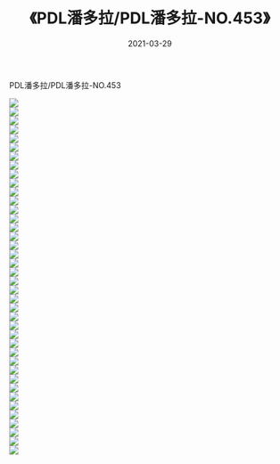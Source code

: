﻿---
layout: post
title:  《PDL潘多拉/PDL潘多拉-NO.453》
date:   2021-03-29
img: http://img.660000.xyz/Sharelink/网络美图/2021/PDL潘多拉/PDL潘多拉-NO.453/000.jpg
categories: [美女, 清纯, 唯美]
---

PDL潘多拉/PDL潘多拉-NO.453

 ![](http://img.660000.xyz/Sharelink/网络美图/2021/PDL潘多拉/PDL潘多拉-NO.453/001.jpg) <br>![](http://img.660000.xyz/Sharelink/网络美图/2021/PDL潘多拉/PDL潘多拉-NO.453/002.jpg) <br>![](http://img.660000.xyz/Sharelink/网络美图/2021/PDL潘多拉/PDL潘多拉-NO.453/003.jpg) <br>![](http://img.660000.xyz/Sharelink/网络美图/2021/PDL潘多拉/PDL潘多拉-NO.453/004.jpg) <br>![](http://img.660000.xyz/Sharelink/网络美图/2021/PDL潘多拉/PDL潘多拉-NO.453/005.jpg) <br>![](http://img.660000.xyz/Sharelink/网络美图/2021/PDL潘多拉/PDL潘多拉-NO.453/006.jpg) <br>![](http://img.660000.xyz/Sharelink/网络美图/2021/PDL潘多拉/PDL潘多拉-NO.453/007.jpg) <br>![](http://img.660000.xyz/Sharelink/网络美图/2021/PDL潘多拉/PDL潘多拉-NO.453/008.jpg) <br>![](http://img.660000.xyz/Sharelink/网络美图/2021/PDL潘多拉/PDL潘多拉-NO.453/009.jpg) <br>![](http://img.660000.xyz/Sharelink/网络美图/2021/PDL潘多拉/PDL潘多拉-NO.453/010.jpg) <br>![](http://img.660000.xyz/Sharelink/网络美图/2021/PDL潘多拉/PDL潘多拉-NO.453/011.jpg) <br>![](http://img.660000.xyz/Sharelink/网络美图/2021/PDL潘多拉/PDL潘多拉-NO.453/012.jpg) <br>![](http://img.660000.xyz/Sharelink/网络美图/2021/PDL潘多拉/PDL潘多拉-NO.453/013.jpg) <br>![](http://img.660000.xyz/Sharelink/网络美图/2021/PDL潘多拉/PDL潘多拉-NO.453/014.jpg) <br>![](http://img.660000.xyz/Sharelink/网络美图/2021/PDL潘多拉/PDL潘多拉-NO.453/015.jpg) <br>![](http://img.660000.xyz/Sharelink/网络美图/2021/PDL潘多拉/PDL潘多拉-NO.453/016.jpg) <br>![](http://img.660000.xyz/Sharelink/网络美图/2021/PDL潘多拉/PDL潘多拉-NO.453/017.jpg) <br>![](http://img.660000.xyz/Sharelink/网络美图/2021/PDL潘多拉/PDL潘多拉-NO.453/018.jpg) <br>![](http://img.660000.xyz/Sharelink/网络美图/2021/PDL潘多拉/PDL潘多拉-NO.453/019.jpg) <br>![](http://img.660000.xyz/Sharelink/网络美图/2021/PDL潘多拉/PDL潘多拉-NO.453/020.jpg) <br>![](http://img.660000.xyz/Sharelink/网络美图/2021/PDL潘多拉/PDL潘多拉-NO.453/021.jpg) <br>![](http://img.660000.xyz/Sharelink/网络美图/2021/PDL潘多拉/PDL潘多拉-NO.453/022.jpg) <br>![](http://img.660000.xyz/Sharelink/网络美图/2021/PDL潘多拉/PDL潘多拉-NO.453/023.jpg) <br>![](http://img.660000.xyz/Sharelink/网络美图/2021/PDL潘多拉/PDL潘多拉-NO.453/024.jpg) <br>![](http://img.660000.xyz/Sharelink/网络美图/2021/PDL潘多拉/PDL潘多拉-NO.453/025.jpg) <br>![](http://img.660000.xyz/Sharelink/网络美图/2021/PDL潘多拉/PDL潘多拉-NO.453/026.jpg) <br>![](http://img.660000.xyz/Sharelink/网络美图/2021/PDL潘多拉/PDL潘多拉-NO.453/027.jpg) <br>![](http://img.660000.xyz/Sharelink/网络美图/2021/PDL潘多拉/PDL潘多拉-NO.453/028.jpg) <br>![](http://img.660000.xyz/Sharelink/网络美图/2021/PDL潘多拉/PDL潘多拉-NO.453/029.jpg) <br>![](http://img.660000.xyz/Sharelink/网络美图/2021/PDL潘多拉/PDL潘多拉-NO.453/030.jpg) <br>![](http://img.660000.xyz/Sharelink/网络美图/2021/PDL潘多拉/PDL潘多拉-NO.453/031.jpg) <br>![](http://img.660000.xyz/Sharelink/网络美图/2021/PDL潘多拉/PDL潘多拉-NO.453/032.jpg) <br>![](http://img.660000.xyz/Sharelink/网络美图/2021/PDL潘多拉/PDL潘多拉-NO.453/033.jpg) <br>![](http://img.660000.xyz/Sharelink/网络美图/2021/PDL潘多拉/PDL潘多拉-NO.453/034.jpg) <br>![](http://img.660000.xyz/Sharelink/网络美图/2021/PDL潘多拉/PDL潘多拉-NO.453/035.jpg) <br>![](http://img.660000.xyz/Sharelink/网络美图/2021/PDL潘多拉/PDL潘多拉-NO.453/036.jpg) <br>![](http://img.660000.xyz/Sharelink/网络美图/2021/PDL潘多拉/PDL潘多拉-NO.453/037.jpg) <br>![](http://img.660000.xyz/Sharelink/网络美图/2021/PDL潘多拉/PDL潘多拉-NO.453/038.jpg) <br>![](http://img.660000.xyz/Sharelink/网络美图/2021/PDL潘多拉/PDL潘多拉-NO.453/039.jpg) <br>![](http://img.660000.xyz/Sharelink/网络美图/2021/PDL潘多拉/PDL潘多拉-NO.453/040.jpg) <br>